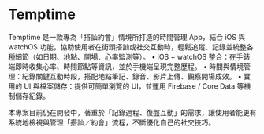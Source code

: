 # Temptime

Temptime 是一款專為「搭訕約會」情境所打造的時間管理 App，結合 iOS 與 watchOS 功能，協助使用者在街頭搭訕或社交互動時，輕鬆追蹤、記錄並統整各種細節（如日期、地點、開場、心率監測等）。
	•	iOS + watchOS 整合：在手錶端即時收集心率、時間節點等資訊，並於手機端呈現完整歷程。
	•	時間與情境管理：紀錄關鍵互動時段，搭配地點筆記、錄音、影片上傳、觀察開場成效。
	•	實用的 UI 與檔案儲存：提供可簡單瀏覽的 UI，並運用 Firebase / Core Data 等機制儲存紀錄。

本專案目前仍在開發中，著重於「記錄過程、復盤互動」的需求，讓使用者能更有系統地檢視與管理「搭訕／約會」流程，不斷優化自己的社交技巧。

